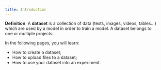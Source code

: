 ```yaml
---
title: Introduction
---
```


**Definition**: A **dataset** is a collection of data (texts, images, videos, tables...) which are used by a model in order to train a model.
A dataset belongs to one or multiple projects.

In the following pages, you will learn:
- How to create a dataset;
- How to upload files to a dataset;
- How to use your dataset into an experiment.
